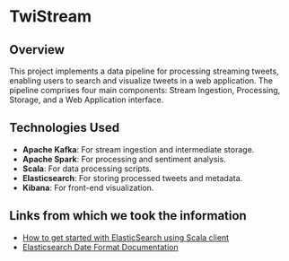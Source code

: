 # TwiStream

## Overview
This project implements a data pipeline for processing streaming tweets, enabling users to search and visualize tweets in a web application. The pipeline comprises four main components: Stream Ingestion, Processing, Storage, and a Web Application interface.

## Technologies Used
- **Apache Kafka**: For stream ingestion and intermediate storage.
- **Apache Spark**: For processing and sentiment analysis.
- **Scala**: For data processing scripts.
- **Elasticsearch**: For storing processed tweets and metadata.
- **Kibana**: For front-end visualization.
## Links from which we took the information
- [How to get started with ElasticSearch using Scala client](https://stackoverflow.com/questions/27203498/how-to-get-started-with-elastic-search-using-scala-client)
- [Elasticsearch Date Format Documentation](https://www.elastic.co/guide/en/elasticsearch/reference/current/date.html?utm_source=chatgpt.com)

